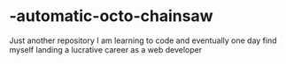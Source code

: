 # -automatic-octo-chainsaw
Just another repository 
I am learning to code and eventually one day find myself landing a lucrative career as a web developer
